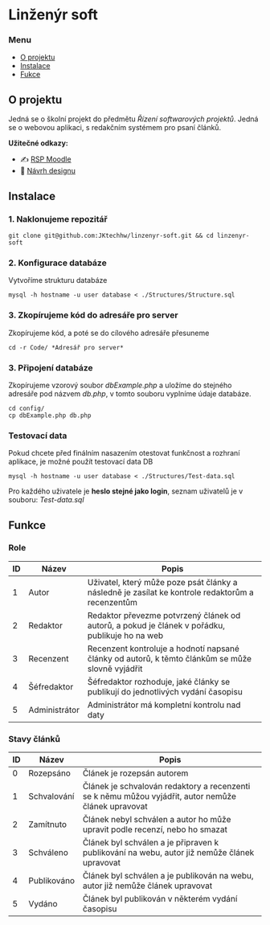 # Linženýr soft 

<!-- :gb:🏴󠁧󠁢󠁥󠁮󠁧󠁿 [English version of Readme](README.en.md) 🇺🇸🇦🇺 -->

### Menu

- [O projektu](#o-projektu)
- [Instalace](#instalace)
- [Fukce](#funkce)

## O projektu
Jedná se o školní projekt do předmětu *Řízení softwarových projektů*. Jedná se o webovou aplikaci, s redakčním systémem pro psaní článků. 

**Užitečné odkazy:**

- :writing_hand: [RSP Moodle](https://moodle.vspj.cz/course/view.php?id=202744)
- :camera_flash: [Návrh designu](https://www.figma.com/file/zaNmvRBlpfe8Af4A5bMcQs/Untitled?type=design&node-id=0%3A1&mode=design&t=9MpZWB0Z3ptzWzxI-1)


## Instalace

### 1. Naklonujeme repozitář
```
git clone git@github.com:JKtechhw/linzenyr-soft.git && cd linzenyr-soft
```

### 2. Konfigurace databáze

Vytvoříme strukturu databáze

```
mysql -h hostname -u user database < ./Structures/Structure.sql
```

### 3. Zkopírujeme kód do adresáře pro server

Zkopírujeme kód, a poté se do cílového adresáře přesuneme

```
cd -r Code/ *Adresář pro server*
```

### 3. Připojení databáze

Zkopírujeme vzorový soubor *dbExample.php* a uložíme do stejného adresáře pod názvem *db.php*, v tomto souboru vyplníme údaje databáze.

```
cd config/
cp dbExample.php db.php
```


### Testovací data

Pokud chcete před finálním nasazením otestovat funkčnost a rozhraní aplikace, je možné použít testovací data DB

```
mysql -h hostname -u user database < ./Structures/Test-data.sql
```

Pro každého uživatele je **heslo stejné jako login**, seznam uživatelů je v souboru: *Test-data.sql*

## Funkce

### Role

| ID | Název | Popis |
|---|---|---|
| 1 | Autor | Uživatel, který může poze psát články a následně je zasílat ke kontrole redaktorům a recenzentům |
| 2 | Redaktor | Redaktor převezme potvrzený článek od autorů, a pokud je článek v pořádku, publikuje ho na web  |
| 3 | Recenzent | Recenzent kontroluje a hodnotí napsané články od autorů, k těmto článkům se může slovně vyjádřit |
| 4 | Šéfredaktor | Šéfredaktor rozhoduje, jaké články se publikují do jednotlivých vydání časopisu |
| 5 | Administrátor | Administrátor má kompletní kontrolu nad daty |

### Stavy článků

| ID | Název | Popis |
|---|---|---|
| 0 | Rozepsáno | Článek je rozepsán autorem |
| 1 | Schvalování | Článek je schvalován redaktory a recenzenti se k němu můžou vyjádřit, autor nemůže článek upravovat |
| 2 | Zamítnuto | Článek nebyl schválen a autor ho může upravit podle recenzí, nebo ho smazat |
| 3 | Schváleno | Článek byl schválen a je připraven k publikování na webu, autor již nemůže článek upravovat |
| 4 | Publikováno | Článek byl schválen a je publikován na webu, autor již nemůže článek upravovat |
| 5 | Vydáno | Článek byl publikován v některém vydání časopisu |